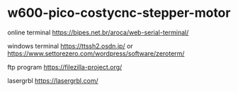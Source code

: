 # w600-pico-costycnc-stepper-motor

online terminal https://bipes.net.br/aroca/web-serial-terminal/

windows terminal https://ttssh2.osdn.jp/ or https://www.settorezero.com/wordpress/software/zeroterm/

ftp program https://filezilla-project.org/

lasergrbl https://lasergrbl.com/
